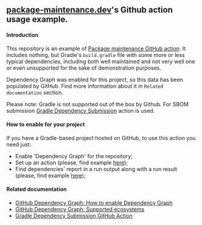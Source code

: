 ## [package-maintenance.dev](https://package-maintenance.dev)'s Github action usage example.

#### Introduction
This repository is an example of [Package maintenance GitHub action](https://github.com/package-maintenance-dev/github-action).
It includes nothing, but Gradle's `build.gradle` file with some more or less typical dependencies, including both well 
maintained and not very well one or even unsupported for the sake of demonstration purposes. 

Dependency Graph was enabled for this project, so this data has been populated by GitHub.
Find more information about it in `Related documentation` section.

Please note: Gradle is not supported out of the box by Github.
For SBOM submission [Gradle Dependency Submission](https://github.com/marketplace/actions/gradle-dependency-submission) action is used.

#### How to enable for your project
If you have a Gradle-based project hosted on GitHub, to use this action you need just:

- Enable 'Dependency Graph' for the repository;
- Set up an action (please, find example [here](https://github.com/package-maintenance-dev/github-action-maven-example/blob/main/.github/workflows/main.yml));
- Find dependencies' report in a run output along with a run result (please, find example [here](TODO));

#### Related documentation
- [GitHub Dependency Graph: How to enable Dependency Graph](https://docs.github.com/en/code-security/supply-chain-security/understanding-your-software-supply-chain/configuring-the-dependency-graph)
- [GitHub Dependency Graph: Supported ecosystems](https://docs.github.com/en/code-security/supply-chain-security/understanding-your-software-supply-chain/dependency-graph-supported-package-ecosystems)
- [Gradle Dependency Submission GitHub Action](https://github.com/marketplace/actions/gradle-dependency-submission)